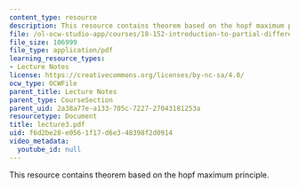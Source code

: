 ```yaml
---
content_type: resource
description: This resource contains theorem based on the hopf maximum principle.
file: /ol-ocw-studio-app/courses/18-152-introduction-to-partial-differential-equations-fall-2005/f6d2be28e0561f17d6e348398f2d0914_lecture3.pdf
file_size: 106999
file_type: application/pdf
learning_resource_types:
- Lecture Notes
license: https://creativecommons.org/licenses/by-nc-sa/4.0/
ocw_type: OCWFile
parent_title: Lecture Notes
parent_type: CourseSection
parent_uid: 2a38a77e-a133-705c-7227-27043181253a
resourcetype: Document
title: lecture3.pdf
uid: f6d2be28-e056-1f17-d6e3-48398f2d0914
video_metadata:
  youtube_id: null
---
```

This resource contains theorem based on the hopf maximum principle.